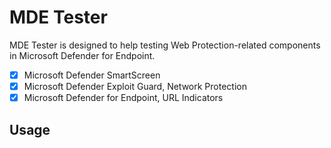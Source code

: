 # MDE Tester
MDE Tester is designed to help testing Web Protection-related components in Microsoft Defender for Endpoint. 
- [x] Microsoft Defender SmartScreen
- [x] Microsoft Defender Exploit Guard, Network Protection
- [x] Microsoft Defender for Endpoint, URL Indicators

## Usage
